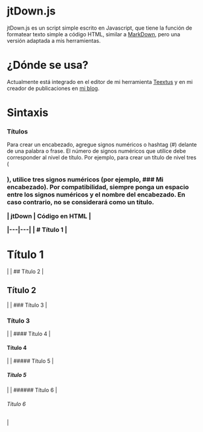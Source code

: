 # jtDown.js

jtDown.js es un script simple escrito en Javascript, que tiene la función de formatear texto simple a código HTML, similar a [MarkDown](https://www.markdownguide.org/), pero una versión adaptada a mis herramientas.

# ¿Dónde se usa?

Actualmente está integrado en el editor de mi herramienta [Teextus](https://javiertinc.cl/teextus) y en mi creador de publicaciones en [mi blog](https://javiertinc.cl/blog).

# Sintaxis

### Títulos

Para crear un encabezado, agregue signos numéricos o hashtag (#) delante de una palabra o frase. El número de signos numéricos que utilice debe corresponder al nivel de título. Por ejemplo, para crear un título de nivel tres (<h3>), utilice tres signos numéricos (por ejemplo, ### Mi encabezado).
Por compatibilidad, siempre ponga un espacio entre los signos numéricos y el nombre del encabezado. En caso contrario, no se considerará como un título.

| jtDown | Código en HTML |

|---|---|
| # Título 1 | <h1>Título 1</h1> |
| ## Título 2 | <h2>Título 2</h2> |
| ### Título 3 | <h3>Título 3</h3> |
| #### Título 4 | <h4>Título 4</h4> |
| ##### Título 5 | <h5>Título 5</h5> |
| ###### Título 6 | <h6>Título 6</h6> |
